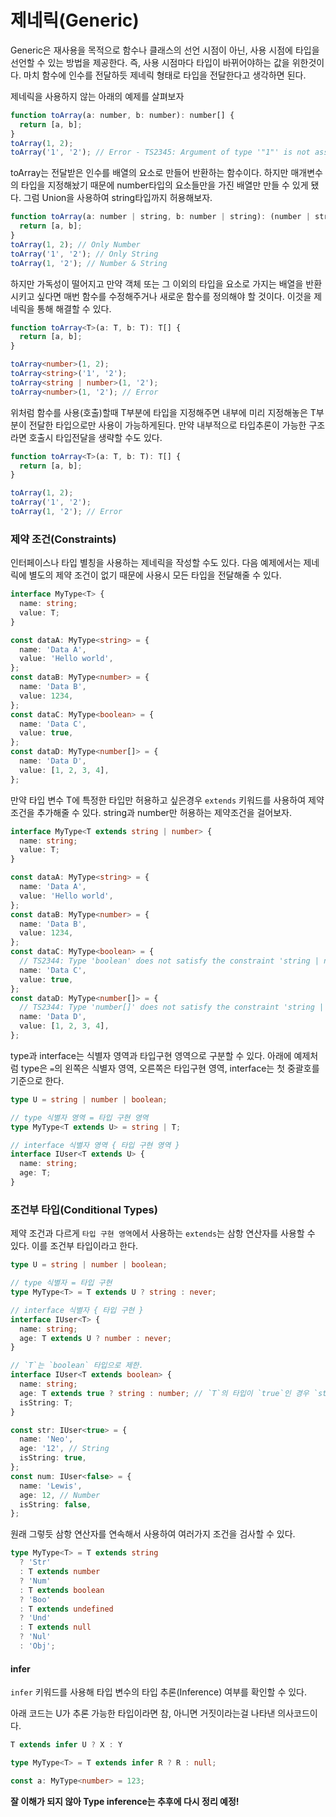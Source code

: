 # 제네릭(Generic)

Generic은 재사용을 목적으로 함수나 클래스의 선언 시점이 아닌, 사용 시점에 타입을 선언할 수 있는 방법을 제공한다. 즉, 사용 시점마다 타입이 바뀌어야하는 값을 위한것이다. 마치 함수에 인수를 전달하듯 제네릭 형태로 타입을 전달한다고 생각하면 된다.

제네릭을 사용하지 않는 아래의 예제를 살펴보자

```javascript
function toArray(a: number, b: number): number[] {
  return [a, b];
}
toArray(1, 2);
toArray('1', '2'); // Error - TS2345: Argument of type '"1"' is not assignable to parameter of type 'number'.
```

toArray는 전달받은 인수를 배열의 요소로 만들어 반환하는 함수이다. 하지만 매개변수의 타입을 지정해놨기 때문에 number타입의 요소들만을 가진 배열만 만들 수 있게 됐다. 그럼 Union을 사용하여 string타입까지 허용해보자.

```javascript
function toArray(a: number | string, b: number | string): (number | string)[] {
  return [a, b];
}
toArray(1, 2); // Only Number
toArray('1', '2'); // Only String
toArray(1, '2'); // Number & String
```

하지만 가독성이 떨어지고 만약 객체 또는 그 이외의 타입을 요소로 가지는 배열을 반환시키고 싶다면 매번 함수를 수정해주거나 새로운 함수를 정의해야 할 것이다. 이것을 제네릭을 통해 해결할 수 있다.

```typescript
function toArray<T>(a: T, b: T): T[] {
  return [a, b];
}

toArray<number>(1, 2);
toArray<string>('1', '2');
toArray<string | number>(1, '2');
toArray<number>(1, '2'); // Error
```

위처럼 함수를 사용(호출)할때 T부분에 타입을 지정해주면 내부에 미리 지정해놓은 T부분이 전달한 타입으로만 사용이 가능하게된다. 만약 내부적으로 타입추론이 가능한 구조라면 호출시 타입전달을 생략할 수도 있다.

```typescript
function toArray<T>(a: T, b: T): T[] {
  return [a, b];
}

toArray(1, 2);
toArray('1', '2');
toArray(1, '2'); // Error
```

### 제약 조건(Constraints)

인터페이스나 타입 별칭을 사용하는 제네릭을 작성할 수도 있다.
다음 예제에서는 제네릭에 별도의 제약 조건이 없기 때문에 사용시 모든 타입을 전달해줄 수 있다.

```typescript
interface MyType<T> {
  name: string;
  value: T;
}

const dataA: MyType<string> = {
  name: 'Data A',
  value: 'Hello world',
};
const dataB: MyType<number> = {
  name: 'Data B',
  value: 1234,
};
const dataC: MyType<boolean> = {
  name: 'Data C',
  value: true,
};
const dataD: MyType<number[]> = {
  name: 'Data D',
  value: [1, 2, 3, 4],
};
```

만약 타입 변수 T에 특정한 타입만 허용하고 싶은경우 `extends` 키워드를 사용하여 제약조건을 추가해줄 수 있다. string과 number만 허용하는 제약조건을 걸어보자.

```typescript
interface MyType<T extends string | number> {
  name: string;
  value: T;
}

const dataA: MyType<string> = {
  name: 'Data A',
  value: 'Hello world',
};
const dataB: MyType<number> = {
  name: 'Data B',
  value: 1234,
};
const dataC: MyType<boolean> = {
  // TS2344: Type 'boolean' does not satisfy the constraint 'string | number'.
  name: 'Data C',
  value: true,
};
const dataD: MyType<number[]> = {
  // TS2344: Type 'number[]' does not satisfy the constraint 'string | number'.
  name: 'Data D',
  value: [1, 2, 3, 4],
};
```

type과 interface는 식별자 영역과 타입구현 영역으로 구분할 수 있다. 아래에 예제처럼 type은 `=`의 왼쪽은 식별자 영역, 오른쪽은 타입구현 영역, interface는 첫 중괄호를 기준으로 한다.

```typescript
type U = string | number | boolean;

// type 식별자 영역 = 타입 구현 영역
type MyType<T extends U> = string | T;

// interface 식별자 영역 { 타입 구현 영역 }
interface IUser<T extends U> {
  name: string;
  age: T;
}
```

### 조건부 타입(Conditional Types)

제약 조건과 다르게 `타입 구현 영역`에서 사용하는 `extends`는 삼항 연산자를 사용할 수 있다. 이를 조건부 타입이라고 한다.

```typescript
type U = string | number | boolean;

// type 식별자 = 타입 구현
type MyType<T> = T extends U ? string : never;

// interface 식별자 { 타입 구현 }
interface IUser<T> {
  name: string;
  age: T extends U ? number : never;
}
```

```typescript
// `T`는 `boolean` 타입으로 제한.
interface IUser<T extends boolean> {
  name: string;
  age: T extends true ? string : number; // `T`의 타입이 `true`인 경우 `string` 반환, 아닌 경우 `number` 반환.
  isString: T;
}

const str: IUser<true> = {
  name: 'Neo',
  age: '12', // String
  isString: true,
};
const num: IUser<false> = {
  name: 'Lewis',
  age: 12, // Number
  isString: false,
};
```

원래 그렇듯 삼항 연산자를 연속해서 사용하여 여러가지 조건을 검사할 수 있다.

```typescript
type MyType<T> = T extends string
  ? 'Str'
  : T extends number
  ? 'Num'
  : T extends boolean
  ? 'Boo'
  : T extends undefined
  ? 'Und'
  : T extends null
  ? 'Nul'
  : 'Obj';
```

#### infer

`infer` 키워드를 사용해 타입 변수의 타입 추론(Inference) 여부를 확인할 수 있다.

아래 코드는 U가 추론 가능한 타입이라면 참, 아니면 거짓이라는걸 나타낸 의사코드이다.

```typescript
T extends infer U ? X : Y

type MyType<T> = T extends infer R ? R : null;

const a: MyType<number> = 123;
```

**잘 이해가 되지 않아 Type inference는 추후에 다시 정리 예정!**
